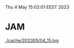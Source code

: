 Thu  4 May 15:02:01 EEST 2023
# JAM
<a href='./cache/202305/04_15.log'>./cache/202305/04_15.log</a>
